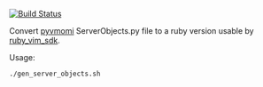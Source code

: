[![Build Status](https://travis-ci.org/mmb/pyvmomi_to_ruby.svg?branch=master)](https://travis-ci.org/mmb/pyvmomi_to_ruby)

Convert [pyvmomi](https://github.com/vmware/pyvmomi) ServerObjects.py file
to a ruby version usable by [ruby_vim_sdk](https://github.com/cloudfoundry/bosh/tree/master/bosh_vsphere_cpi/lib/ruby_vim_sdk).

Usage:

```
./gen_server_objects.sh
```
